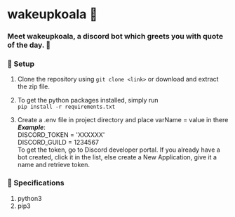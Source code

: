 # wakeupkoala :koala:

### Meet wakeupkoala, a discord bot which greets you with quote of the day. :robot:

### :wrench: Setup 
1. Clone the repository using
```git clone <link>``` or download and extract the zip file.

2. To get the python packages installed, simply run  
```pip install -r requirements.txt```

3. Create a .env file in project directory and place varName = value in there  
***Example***:  
DISCORD_TOKEN = 'XXXXXX'  
DISCORD_GUILD = 1234567  
To get the token, go to Discord developer portal. If you already have a bot created, click it in the list, else create a New Application, give it a name and retrieve token.

### :pencil: Specifications

1. python3
2. pip3
